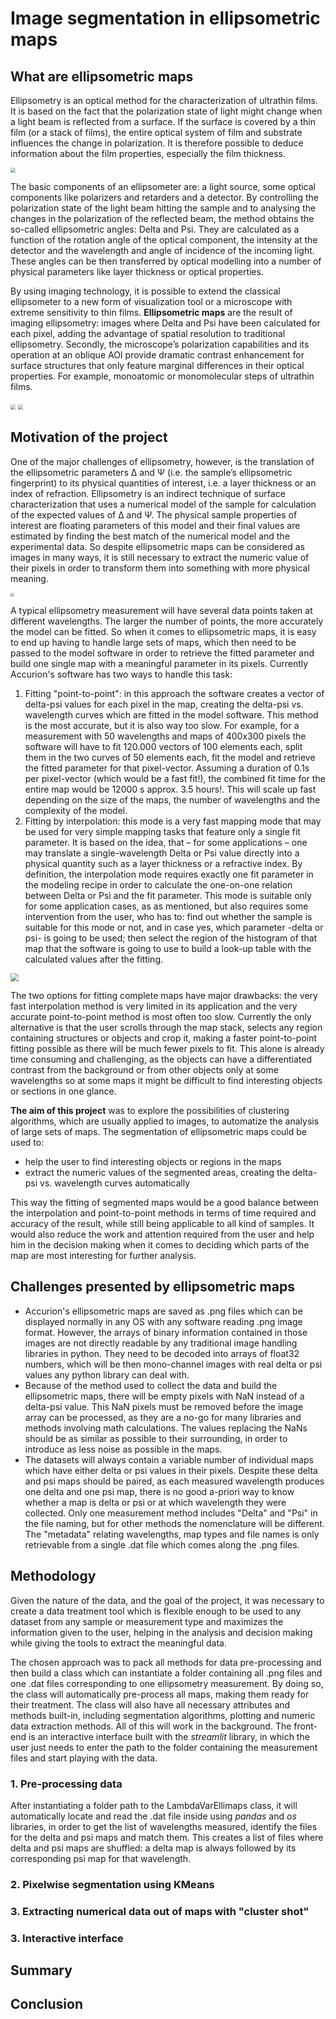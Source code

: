 # Image segmentation in ellipsometric maps

## What are ellipsometric maps

Ellipsometry is an optical method for the characterization of ultrathin films. It is based on the fact that the polarization state of light might change when a light beam is reflected from a surface. If the surface is covered by a thin film (or a stack of films), the entire optical system of film and substrate influences the change in polarization. It is therefore possible to deduce information about the film properties, especially the film thickness. 

<img src="https://drive.google.com/uc?export=view&id=1Nm7_CDCdSev7ArlUdm3_fXhXLtrRbsCY" style="zoom: 50%;" />

The basic components of an ellipsometer are: a light source, some optical components like polarizers and retarders and a detector. By controlling the polarization state of the light beam hitting the sample and to analysing the changes in the polarization of the reflected beam, the method obtains the so-called ellipsometric angles: Delta and Psi. They are calculated as a function of the rotation angle of the optical component, the intensity at the detector and the wavelength and angle of incidence of the incoming light. These angles can be then transferred by optical modelling into a number of physical parameters like layer thickness or optical properties. 

By using imaging technology, it is possible to extend the classical ellipsometer to a new form of visualization tool or a microscope with extreme sensitivity to thin films. **Ellipsometric maps** are the result of imaging ellipsometry: images where Delta and Psi have been calculated for each pixel, adding the advantage of spatial resolution to traditional ellipsometry. Secondly, the microscope’s polarization capabilities and its operation at an oblique AOI provide dramatic contrast enhancement for surface structures that only feature marginal differences in their optical properties. For example, monoatomic or monomolecular steps of ultrathin films.

<img src="https://drive.google.com/uc?export=view&id=1YndisAtIWVBr0Z0ywrrljvOjBDRKXIcK" style="zoom:50%;" />

<img src="https://drive.google.com/uc?export=view&id=1n35Muz7p-kQtqDKtQCTUZgcC8nfbjXd2" style="zoom:50%;" />

## Motivation of the project

One of the major challenges of ellipsometry, however, is the translation of the ellipsometric parameters Δ and Ψ (i.e. the sample’s ellipsometric fingerprint) to its physical quantities of interest, i.e. a layer thickness or an index of refraction.  Ellipsometry is an indirect technique of surface characterization that uses a numerical model of the sample for calculation of the expected values of Δ and Ψ. The physical sample properties of interest are floating parameters of this model and their final values are estimated by finding the best match of the numerical model and the experimental data. So despite ellipsometric maps can be considered as images in many ways, it is still necessary to extract the numeric value of their pixels in order to transform them into something with more physical meaning.

<img src="https://drive.google.com/uc?export=view&id=1hLz47hhh50NJHmO2R7WrCUwYpdAqd8AU" style="zoom: 40%;"/>

 A typical ellipsometry measurement will have several data points taken at different wavelengths. The larger the number of points, the more accurately the model can be fitted. So when it comes to ellipsometric maps, it is easy to end up having to handle large sets of maps, which then need to be passed to the model software in order to retrieve the fitted parameter and build one single map with a meaningful parameter in its pixels. Currently Accurion's software has two ways to handle this task:

1. Fitting "point-to-point": in this approach the software creates a vector of delta-psi values for each pixel in the map, creating the delta-psi vs. wavelength curves which are fitted in the model software. This method is the most accurate, but it is also way too slow. For example, for a measurement with 50 wavelengths and maps of 400x300 pixels the software will have to fit 120.000 vectors of 100 elements each, split them in the two curves of 50 elements each, fit the model and retrieve the fitted parameter for that pixel-vector. Assuming a duration of 0.1s per pixel-vector (which would be a fast fit!), the combined fit time for the entire map would be 12000 s approx. 3.5 hours!. This will scale up fast depending on the size of the maps, the number of wavelengths and the complexity of the model. 
2. Fitting by interpolation: this mode is a very fast mapping mode that may be used for very simple mapping tasks that feature only a single fit parameter. It is based on the idea, that – for some applications – one may translate a single-wavelength Delta or Psi value directly into a physical quantity such as a layer thickness or a refractive index. By definition, the interpolation mode requires exactly one fit parameter in the modeling recipe in order to calculate the one-on-one relation between Delta or Psi and the fit parameter. This mode is suitable only for some application cases, as as mentioned, but also requires some intervention from the user, who has to: find out whether the sample is suitable for this mode or not, and in case yes, which parameter -delta or psi- is going to be used; then select the region of the histogram of that map that the software is going to use to build a look-up table with the calculated values after the fitting.

<img src="https://drive.google.com/uc?export=view&id=1VhGO8E7SYKbKxIL39Uamqvcsks1nktDR" style="zoom: 80%;"/>

The two options for fitting complete maps have major drawbacks: the very fast interpolation method is very limited in its application and the very accurate point-to-point method is most often too slow. Currently the only alternative is that the user scrolls through the map stack, selects any region containing structures or objects and crop it, making a faster point-to-point fitting possible as there will be much fewer pixels to fit. This alone is already time consuming and challenging, as the objects can have a differentiated contrast from the background or from other objects only at some wavelengths so at some maps it might be difficult to find interesting objects or sections in one glance. 

**The aim of this project** was to explore the possibilities of clustering algorithms, which are usually applied to images, to automatize the analysis of large sets of maps. The segmentation of ellipsometric maps could be used to:

- help the user to find interesting objects or regions in the maps
- extract the numeric values of the segmented areas, creating the delta-psi vs. wavelength curves automatically 

This way the fitting of segmented maps would be a good balance between the interpolation and point-to-point methods in terms of time required and accuracy of the result, while still being applicable to all kind of samples. It would also reduce the work and attention required from the user and help him in the decision making when it comes to deciding which parts of the map are most interesting for further analysis. 



## Challenges presented by ellipsometric maps

- Accurion's ellipsometric maps are saved as .png files which can be displayed normally in any OS with any software reading .png image format. However, the arrays of binary information contained in those images are not directly readable by any traditional image handling libraries in python. They need to be decoded into arrays of float32 numbers, which will be then mono-channel images with real delta or psi values any python library can deal with. 
- Because of the method used to collect the data and build the ellipsometric maps, there will be empty pixels with NaN instead of a delta-psi value. This NaN pixels must be removed before the image array can be processed, as they are a no-go for many libraries and methods involving math calculations.  The values replacing the NaNs should be as similar as possible to their surrounding, in order to introduce as less noise as possible in the maps.
- The datasets will always contain a variable number of individual maps which have either delta or psi values in their pixels. Despite these delta and psi maps should be paired, as each measured wavelength produces one delta and one psi map, there is no good a-priori way to know whether a map is delta or psi or at which wavelength they were collected. Only one measurement method includes "Delta" and "Psi" in the file naming, but for other methods the nomenclature will be different. The "metadata" relating wavelengths, map types and file names is only retrievable from a single .dat file which comes along the .png files.



## Methodology

Given the nature of the data, and the goal of the project, it was necessary to create a data treatment tool which is flexible enough to be used to any dataset from any sample or measurement type and maximizes the information given to the user, helping in the analysis and decision making while giving the tools to extract the meaningful data. 

The chosen approach was to pack all methods for data pre-processing and then build a class which can instantiate a folder containing all .png files and one .dat files corresponding to one ellipsometry measurement. By doing so, the class will automatically pre-process all maps, making them ready for their treatment. The class will also have all necessary attributes and methods built-in, including segmentation algorithms, plotting and numeric data extraction methods. All of this will work in the background. The front-end is an interactive interface built with the *streamlit* library, in which the user just needs to enter the path to the folder containing the measurement files and start playing with the data. 

### 1. Pre-processing data

After instantiating a folder path to the LambdaVarEllimaps class, it will automatically locate and read the .dat file inside using *pandas* and *os* libraries, in order to get the list of wavelengths measured, identify the files for the delta and psi maps and match them. This creates a list of files where delta and psi maps are shuffled: a delta map is always followed by its corresponding psi map for that wavelength. 







### 2. Pixelwise segmentation using KMeans

### 3. Extracting numerical data out of maps with "cluster shot"

### 3. Interactive interface

## Summary



## Conclusion



